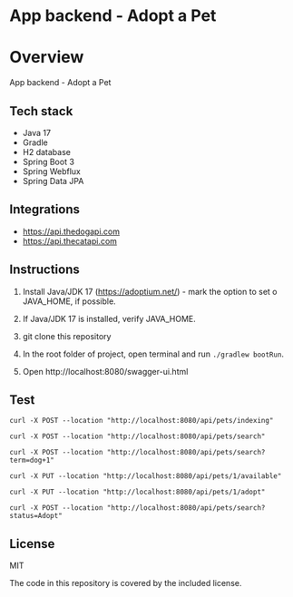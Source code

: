 # App backend - Adopt a Pet

# Overview
App backend - Adopt a Pet

## Tech stack

- Java 17
- Gradle
- H2 database
- Spring Boot 3
- Spring Webflux
- Spring Data JPA

## Integrations

- https://api.thedogapi.com
- https://api.thecatapi.com

## Instructions

1. Install Java/JDK 17 (https://adoptium.net/) - mark the option to set o JAVA_HOME, if possible.

2. If Java/JDK 17 is installed, verify JAVA_HOME.

3. git clone this repository

4. In the root folder of project, open terminal and run ```./gradlew bootRun```.

5. Open  http://localhost:8080/swagger-ui.html

## Test

```
curl -X POST --location "http://localhost:8080/api/pets/indexing"
```

```
curl -X POST --location "http://localhost:8080/api/pets/search"
```

```
curl -X POST --location "http://localhost:8080/api/pets/search?term=dog+1"
```

```
curl -X PUT --location "http://localhost:8080/api/pets/1/available"
```

```
curl -X PUT --location "http://localhost:8080/api/pets/1/adopt"
```

```
curl -X POST --location "http://localhost:8080/api/pets/search?status=Adopt"
```


## License
MIT

The code in this repository is covered by the included license.